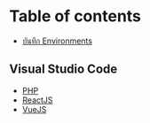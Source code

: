 # Table of contents

* [บันทึก Environments](README.md)

## Visual Studio Code

* [PHP](php.md)
* [ReactJS](reactjs.md)
* [VueJS](vuejs.md)

